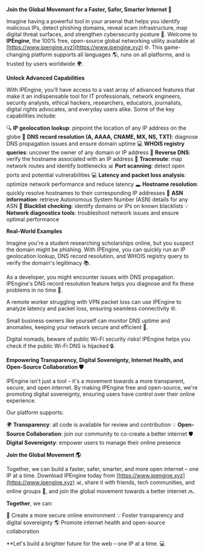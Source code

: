 **Join the Global Movement for a Faster, Safer, Smarter Internet 🚀**

Imagine having a powerful tool in your arsenal that helps you identify malicious IPs, detect phishing domains, reveal scam infrastructure, map digital threat surfaces, and strengthen cybersecurity posture 🔐. Welcome to **IPEngine**, the 100% free, open-source global networking utility available at [https://www.ipengine.xyz](https://www.ipengine.xyz) 🌐. This game-changing platform supports all languages 🌎, runs on all platforms, and is trusted by users worldwide 🌍.

**Unlock Advanced Capabilities**

With IPEngine, you'll have access to a vast array of advanced features that make it an indispensable tool for IT professionals, network engineers, security analysts, ethical hackers, researchers, educators, journalists, digital rights advocates, and everyday users alike. Some of the key capabilities include:

🔍 **IP geolocation lookup**: pinpoint the location of any IP address on the globe
📡 **DNS record resolution (A, AAAA, CNAME, MX, NS, TXT)**: diagnose DNS propagation issues and ensure domain uptime
💻 **WHOIS registry queries**: uncover the owner of any domain or IP address
🚀 **Reverse DNS**: verify the hostname associated with an IP address
🔧 **Traceroute**: map network routes and identify bottlenecks
📊 **Port scanning**: detect open ports and potential vulnerabilities
💻 **Latency and packet loss analysis**: optimize network performance and reduce latency
🕳️ **Hostname resolution**: quickly resolve hostnames to their corresponding IP addresses
🔑 **ASN information**: retrieve Autonomous System Number (ASN) details for any ASN
🚫 **Blacklist checking**: identify domains or IPs on known blacklists
💡 **Network diagnostics tools**: troubleshoot network issues and ensure optimal performance

**Real-World Examples**

Imagine you're a student researching scholarships online, but you suspect the domain might be phishing. With IPEngine, you can quickly run an IP geolocation lookup, DNS record resolution, and WHOIS registry query to verify the domain's legitimacy 📚.

As a developer, you might encounter issues with DNS propagation. IPEngine's DNS record resolution feature helps you diagnose and fix these problems in no time 🔧.

A remote worker struggling with VPN packet loss can use IPEngine to analyze latency and packet loss, ensuring seamless connectivity 🌐.

Small business owners like yourself can monitor DNS uptime and anomalies, keeping your network secure and efficient 💼.

Digital nomads, beware of public Wi-Fi security risks! IPEngine helps you check if the public Wi-Fi DNS is hijacked 🔒.

**Empowering Transparency, Digital Sovereignty, Internet Health, and Open-Source Collaboration 🛡️**

IPEngine isn't just a tool – it's a movement towards a more transparent, secure, and open internet. By making IPEngine free and open-source, we're promoting digital sovereignty, ensuring users have control over their online experience.

Our platform supports:

🌍 **Transparency**: all code is available for review and contribution
💡 **Open-Source Collaboration**: join our community to co-create a better internet
🛡️ **Digital Sovereignty**: empower users to manage their online presence

**Join the Global Movement 🌎**

Together, we can build a faster, safer, smarter, and more open internet – one IP at a time. Download IPEngine today from [https://www.ipengine.xyz](https://www.ipengine.xyz) 📊, share it with friends, tech communities, and online groups 🤝, and join the global movement towards a better internet 🔜.

**Together**, we can:

🚀 Create a more secure online environment
💡 Foster transparency and digital sovereignty
🌎 Promote internet health and open-source collaboration

**Let's build a brighter future for the web – one IP at a time. 💻